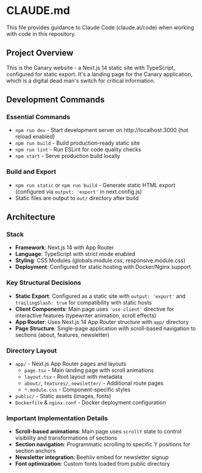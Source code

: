 # CLAUDE.md

This file provides guidance to Claude Code (claude.ai/code) when working with code in this repository.

## Project Overview

This is the Canary website - a Next.js 14 static site with TypeScript, configured for static export. It's a landing page for the Canary application, which is a digital dead man's switch for critical information.

## Development Commands

### Essential Commands
- `npm run dev` - Start development server on http://localhost:3000 (hot reload enabled)
- `npm run build` - Build production-ready static site
- `npm run lint` - Run ESLint for code quality checks
- `npm start` - Serve production build locally

### Build and Export
- `npm run static` or `npm run build` - Generate static HTML export (configured via `output: 'export'` in next.config.js)
- Static files are output to `out/` directory after build

## Architecture

### Stack
- **Framework**: Next.js 14 with App Router
- **Language**: TypeScript with strict mode enabled
- **Styling**: CSS Modules (globals.module.css, responsive.module.css)
- **Deployment**: Configured for static hosting with Docker/Nginx support

### Key Structural Decisions
- **Static Export**: Configured as a static site with `output: 'export'` and `trailingSlash: true` for compatibility with static hosts
- **Client Components**: Main page uses `'use client'` directive for interactive features (typewriter animation, scroll effects)
- **App Router**: Uses Next.js 14 App Router structure with `app/` directory
- **Page Structure**: Single-page application with scroll-based navigation to sections (about, features, newsletter)

### Directory Layout
- `app/` - Next.js App Router pages and layouts
  - `page.tsx` - Main landing page with scroll animations
  - `layout.tsx` - Root layout with metadata
  - `about/`, `features/`, `newsletter/` - Additional route pages
  - `*.module.css` - Component-specific styles
- `public/` - Static assets (images, fonts)
- `Dockerfile` & `nginx.conf` - Docker deployment configuration

### Important Implementation Details
- **Scroll-based animations**: Main page uses `scrollY` state to control visibility and transformations of sections
- **Section navigation**: Programmatic scrolling to specific Y positions for section anchors
- **Newsletter integration**: Beehiiv embed for newsletter signup
- **Font optimization**: Custom fonts loaded from public directory